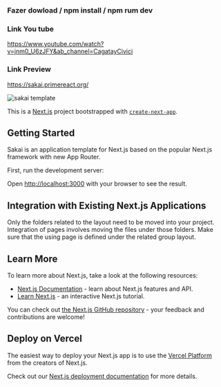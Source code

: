 ### Fazer dowload / npm install / npm rum dev


### Link You tube
https://www.youtube.com/watch?v=jnm0_U6zJFY&ab_channel=CagatayCivici

### Link Preview
https://sakai.primereact.org/




![sakai template](https://github.com/FelipeXavier99/Template-sakai-react/assets/127893679/4ffb0b44-d3a9-4095-83c4-66d2c269ba8d)



This is a [Next.js](https://nextjs.org/) project bootstrapped with [`create-next-app`](https://github.com/vercel/next.js/tree/canary/packages/create-next-app).

## Getting Started

Sakai is an application template for Next.js based on the popular Next.js framework with new App Router. 

First, run the development server:



Open [http://localhost:3000](http://localhost:3000) with your browser to see the result.

## Integration with Existing Next.js Applications

Only the folders related to the layout need to be moved into your project. Integration of pages involves moving the files under those folders. Make sure that the using page is defined under the related group layout.

## Learn More

To learn more about Next.js, take a look at the following resources:

- [Next.js Documentation](https://nextjs.org/docs) - learn about Next.js features and API.
- [Learn Next.js](https://nextjs.org/learn) - an interactive Next.js tutorial.

You can check out [the Next.js GitHub repository](https://github.com/vercel/next.js/) - your feedback and contributions are welcome!

## Deploy on Vercel

The easiest way to deploy your Next.js app is to use the [Vercel Platform](https://vercel.com/new?utm_medium=default-template&filter=next.js&utm_source=create-next-app&utm_campaign=create-next-app-readme) from the creators of Next.js.

Check out our [Next.js deployment documentation](https://nextjs.org/docs/deployment) for more details.
